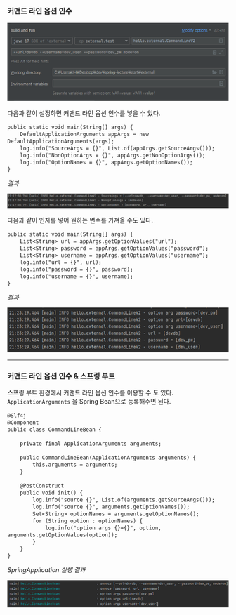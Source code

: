 

### 커맨드 라인 옵션 인수


![[Pasted image 20230921211805.png]](Pasted%20image%2020230921211805.png)


다음과 같이 설정하면 커맨드 라인 옵션 인수를 넣을 수 있다.


```
public static void main(String[] args) {  
    DefaultApplicationArguments appArgs = new DefaultApplicationArguments(args);  
    log.info("SourceArgs = {}", List.of(appArgs.getSourceArgs()));  
    log.info("NonOptionArgs = {}", appArgs.getNonOptionArgs());  
    log.info("OptionNames = {}", appArgs.getOptionNames());  
}
```


*결과*

![[Pasted image 20230921211836.png]](Pasted%20image%2020230921211836.png)


다음과 같이 인자를 넣어 원하는 변수를 가져올 수도 있다.

```
public static void main(String[] args) {  
	List<String> url = appArgs.getOptionValues("url");  
	List<String> password = appArgs.getOptionValues("password");  
	List<String> username = appArgs.getOptionValues("username");  
	log.info("url = {}", url);  
	log.info("password = {}", password);  
	log.info("username = {}", username);
}
```


*결과*

![[Pasted image 20230921224224.png]](Pasted%20image%2020230921224224.png)


---
### 커맨드 라인 옵션 인수 & 스프링 부트


스프링 부트 환경에서 커맨드 라인 옵션 인수를 이용할 수 도 있다. `ApplicationArguments` 을 Spring Bean으로 등록해주면 된다.


```
@Slf4j  
@Component  
public class CommandLineBean {  
  
    private final ApplicationArguments arguments;  
  
    public CommandLineBean(ApplicationArguments arguments) {  
        this.arguments = arguments;  
    }  
  
    @PostConstruct  
    public void init() {  
        log.info("source {}", List.of(arguments.getSourceArgs()));  
        log.info("source {}", arguments.getOptionNames());  
        Set<String> optionNames = arguments.getOptionNames();  
        for (String option : optionNames) {  
            log.info("option args {}={}", option, arguments.getOptionValues(option));  
        }  
    }  
}
```


*SpringApplication 실행 결과*

![[Pasted image 20230921232217.png]](Pasted%20image%2020230921232217.png)
